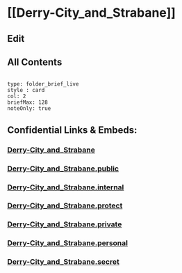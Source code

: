 # [[Derry-City_and_Strabane]] 

## Edit

## All Contents

```folderv
```

```ccard
type: folder_brief_live
style : card
col: 2
briefMax: 128
noteOnly: true
```


## Confidential Links & Embeds: 

### [Derry-City_and_Strabane](/_Standards/Earth/Continent/Europe/Europe~North/UK/Ireland~North/counties~Ireland~North/Derry-City_and_Strabane.md) 

### [Derry-City_and_Strabane.public](/_public/Earth/Continent/Europe/Europe~North/UK/Ireland~North/counties~Ireland~North/Derry-City_and_Strabane.public.md) 

### [Derry-City_and_Strabane.internal](/_internal/Earth/Continent/Europe/Europe~North/UK/Ireland~North/counties~Ireland~North/Derry-City_and_Strabane.internal.md) 

### [Derry-City_and_Strabane.protect](/_protect/Earth/Continent/Europe/Europe~North/UK/Ireland~North/counties~Ireland~North/Derry-City_and_Strabane.protect.md) 

### [Derry-City_and_Strabane.private](/_private/Earth/Continent/Europe/Europe~North/UK/Ireland~North/counties~Ireland~North/Derry-City_and_Strabane.private.md) 

### [Derry-City_and_Strabane.personal](/_personal/Earth/Continent/Europe/Europe~North/UK/Ireland~North/counties~Ireland~North/Derry-City_and_Strabane.personal.md) 

### [Derry-City_and_Strabane.secret](/_secret/Earth/Continent/Europe/Europe~North/UK/Ireland~North/counties~Ireland~North/Derry-City_and_Strabane.secret.md)

